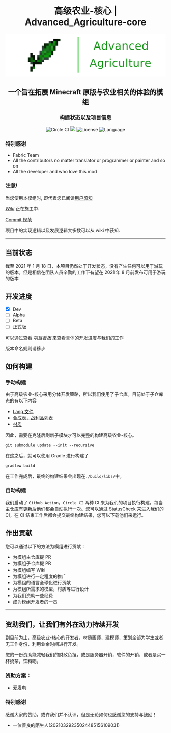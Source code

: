 <h1 align="center"> 高级农业-核心 | Advanced_Agriculture-core </h1>

![Logo](others/AdvAgri.png)

<h2 align="center"> 一个旨在拓展 Minecraft 原版与农业相关的体验的模组 </h2>

<h3 align="center">构建状态以及项目信息</br> </h3>

<div align="center"> <img src="https://circleci.com/gh/MysteriousStudio/AdvancedAgriculture-core.svg?style=svg" alt="Circle CI"/> <img src="https://github.com/MysteriousStudio/AdvancedAgriculture-core/workflows/build/badge.svg"> <img src="https://img.shields.io/badge/License-GPLv3-brightgreen" alt="License"> <img src="https://img.shields.io/badge/Language-Java-blue" alt="Language"> </div>

### 特别感谢

- Fabric Team
- All the contributors no matter translator or programmer or painter and so on
- All the developer and who love this mod

### 注意!

当您使用本模组时, 即代表您已阅读[用户须知](./markdowns/UserNotice.md)

_[Wiki](https://github.com/MysteriousStudio/AdvancedAgriculture-core/wiki)_ 正在施工中.

[Commit 规范](./markdowns/CommitStandardCN.md)

项目中的实现逻辑以及发展逻辑大多数可以从 wiki 中获知.

---

## 当前状态

截至 2021 年 1 月 18 日，本项目仍然处于开发状态，没有产生任何可以用于游玩的版本。但是相信在团队人员辛勤的工作下有望在 2021 年 8 月前发布可用于游玩的版本

## 开发进度

- [x] Dev
- [ ] Alpha
- [ ] Beta
- [ ] 正式版

可以通过查看 _[项目看板](https://github.com/MysteriousStudio/AdvancedAgriculture-core/projects/1)_ 来查看具体的开发进度与我们的工作

版本命名规则请移步 [](markdowns/VersionName.md)

## 如何构建

### 手动构建

由于高级农业-核心采用分体开发策略，所以我们使用了子仓库。目前处于子仓库态的有以下内容

- [Lang 文件](https://github.com/MysteriousStudio/AdvancedAgriculture-core-lang)
- [合成表，战利品列表](https://github.com/MysteriousStudio/AdvancedAgriculture-core-data)
- [材质](https://github.com/MysteriousStudio/AdvancedAgriculture-core-textures)

因此，需要在克隆后刷新子模块才可以完整的构建高级农业-核心。

```
git submodule update --init --recursive
```

在这之后，就可以使用 Gradle 进行构建了

```shell
gradlew build
```

在工作完成后，最终的构建结果会出现在`./build/libs/`中。

### 自动构建

我们启动了 `Github Action`，`Circle CI` 两种 CI 来为我们的项目执行构建。每当主仓库有更新后他们都会自动执行一次。您可以通过 StatusCheck 来进入我们的 CI，在 CI
结束工作后都会提交最终构建结果，您可以下载他们来运行。

## 作出贡献

您可以通过以下的方法为模组进行贡献：

- 为模组主仓库提 PR
- 为模组子仓库提 PR
- 为模组编写 Wiki
- 为模组进行一定程度的推广
- 为模组的语言全球化进行贡献
- 为模组所需求的模型，材质等进行设计
- 为我们资助一些经费
- 成为模组开发者的一员

---

## 资助我们，让我们有外在动力持续开发

到目前为止，高级农业-核心的开发者，材质画师，建模师，策划全部为学生或者无工作身份，利用业余时间进行开发。

您的一份资助能减轻我们的财政负担，或是服务器开销，软件的开销，或者是买一杯奶茶，饮料喝。

### 资助方案：

- [爱发电](https://afdian.net/@AdvAgri_Core)

### 特别感谢

感谢大家的赞助，或许我们并不认识，但是无论如何也感谢您的支持与鼓励！

- 一位善良的陌生人(20210329235024485156109031)
